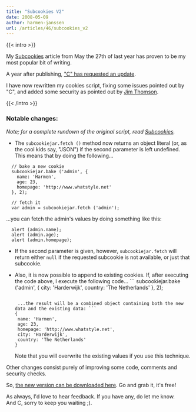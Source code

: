```yaml
---
title: "Subcookies V2"
date: 2008-05-09
author: harmen-janssen
url: /articles/46/subcookies_v2
---
```


{{< intro >}}
<p>
My <a href="http://www.whatstyle.net/articles/28/subcookies">Subcookies</a> article from May the 27th of last year has proven to be my most popular bit of writing.</p>
<p>A year after publishing, <a href="http://www.whatstyle.net/articles/28/subcookies#comment1777">"C" has requested an update</a>.
</p>
<p>I have now rewritten my cookies script, fixing some issues pointed out by "C", and added some security as pointed out by <a href="http://www.whatstyle.net/articles/28/subcookies#comment1766">Jim Thomson</a>.
</p>
{{< /intro >}}

### Notable changes:

_Note; for a complete rundown of the original script, read [Subcookies](http://www.whatstyle.net/articles/28/subcookies)._

- The `subcookiejar.fetch ()` method now returns an object literal (or, as the cool kids say, "JSON") if the second parameter is left undefined. This means that by doing the following...

```
  // bake a new cookie
  subcookiejar.bake ('admin', {
    name: 'Harmen',
    age: 23,
    homepage: 'http://www.whatstyle.net'
  }, 2);
  
  // fetch it
  var admin = subcookiejar.fetch ('admin');
```
  
   ...you can fetch the admin's values by doing something like this:

```
  alert (admin.name);
  alert (admin.age);
  alert (admin.homepage);
  ```
- If the second parameter is given, however, `subcookiejar.fetch` will return either `null` if the requested subcookie is not available, or just that subcookie.
- Also, it is now possible to append to existing cookies. If, after executing the code above, I execute the following code... ```
  subcookiejar.bake ('admin', {
   city: 'Harderwijk',
   country: 'The Netherlands'
  }, 2);
  ```
  
   ...the result will be a combined object containing both the new data and the existing data: ```
  {
   name: 'Harmen',
   age: 23,
   homepage: 'http://www.whatstyle.net',
   city: 'Harderwijk',
   country: 'The Netherlands'
  }
  ```
  
   Note that you will overwrite the existing values if you use this technique.
 
 Other changes consist purely of improving some code, comments and security checks.

So, [the new version can be downloaded here](http://www.whatstyle.net/examples/cookies2.js). Go and grab it, it's free!

As always, I'd love to hear feedback. If you have any, do let me know.  
 And C, sorry to keep you waiting ;).
